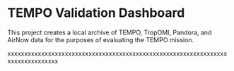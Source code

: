 TEMPO Validation Dashboard
==========================

This project creates a local archive of TEMPO, TropOMI, Pandora, and AirNow
data for the purposes of evaluating the TEMPO mission.


xxxxxxxxxxxxxxxxxxxxxxxxxxxxxxxxxxxxxxxxxxxxxxxxxxxxxxxxxxxxxxxxxxxxxxxxxxxxxxxx
